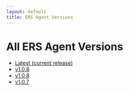 ```yaml
---
layout: default
title: ERS Agent Versions
---
```


# All ERS Agent Versions

- [Latest (current release)](/)
- [v1.0.8](./1.0.8/)
- [v1.0.8](./1.0.8/)
- [v1.0.7](./1.0.7/)
